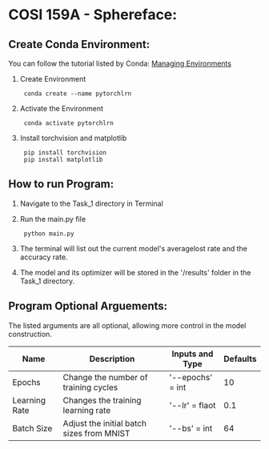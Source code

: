 # COSI 159A - Sphereface:

## Create Conda Environment:

You can follow the tutorial listed by Conda: [Managing Environments](https://conda.io/projects/conda/en/latest/user-guide/tasks/manage-environments.html)
1. Create Environment

        conda create --name pytorchlrn

2. Activate the Environment

        conda activate pytorchlrn

3. Install torchvision and matplotlib

        pip install torchvision
        pip install matplotlib

## How to run Program:
1. Navigate to the Task_1 directory in Terminal
2. Run the main.py file

        python main.py
3. The terminal will list out the current model's averagelost rate and the accuracy rate.
4. The model and its optimizer will be stored in the '/results' folder in the Task_1 directory.

## Program Optional Arguements:
The listed arguments are all optional, allowing more control in the model construction.

| Name          | Description                                    | Inputs and Type      | Defaults |
| ------------- | ---------------------------------------------- | -------------------- | -------- |
| Epochs        | Change the number of training cycles           | '--epochs' = int     | 10       |
| Learning Rate | Changes the training learning rate             | '--lr' = flaot       | 0.1      |
| Batch Size    | Adjust the initial batch sizes from MNIST      | '--bs' = int         | 64       |
